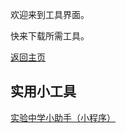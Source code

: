 欢迎来到工具界面。

快来下载所需工具。

[返回主页](https://zjr9898.github.io)

## 实用小工具

[实验中学小助手（小程序）](https://zjr9898.github.io/Tools/sdsz/index.md)

